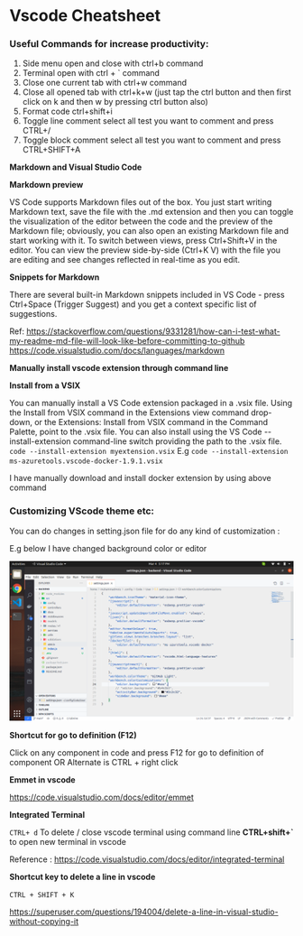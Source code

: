 # Vscode Cheatsheet

### Useful Commands for increase productivity:

1. Side menu open and close with ctrl+b command
2. Terminal open with ctrl + ` command
3. Close one current tab with ctrl+w command
4. Close all opened tab with ctrl+k+w (just tap the ctrl button and then first click on k and then w by pressing ctrl button also)
5. Format code ctrl+shift+i
6. Toggle line comment select all test you want to comment and press CTRL+/
7. Toggle block comment select all test you want to comment and press CTRL+SHIFT+A

**Markdown and Visual Studio Code**

**Markdown preview**

VS Code supports Markdown files out of the box. You just start writing Markdown text, save the file with the .md extension and then you can toggle the visualization of the editor between the code and the preview of the Markdown file; obviously, you can also open an existing Markdown file and start working with it. To switch between views, press Ctrl+Shift+V in the editor. You can view the preview side-by-side (Ctrl+K V) with the file you are editing and see changes reflected in real-time as you edit.

**Snippets for Markdown**

There are several built-in Markdown snippets included in VS Code - press Ctrl+Space (Trigger Suggest) and you get a context specific list of suggestions.

Ref:
https://stackoverflow.com/questions/9331281/how-can-i-test-what-my-readme-md-file-will-look-like-before-committing-to-github
https://code.visualstudio.com/docs/languages/markdown

**Manually install vscode extension through command line**

**Install from a VSIX**

You can manually install a VS Code extension packaged in a .vsix file. Using the Install from VSIX command in the Extensions view command drop-down, or the Extensions: Install from VSIX command in the Command Palette, point to the .vsix file.
You can also install using the VS Code --install-extension command-line switch providing the path to the .vsix file.
`code --install-extension myextension.vsix`
E.g
`code --install-extension ms-azuretools.vscode-docker-1.9.1.vsix`

I have manually download and install docker extension by using above command

### Customizing VScode theme etc:

You can do changes in setting.json file for do any kind of customization :

E.g below I have changed background color or editor

![image](./images/image1.png)

**Shortcut for go to definition (F12)**

Click on any component in code and press F12 for go to definition of component OR
Alternate is CTRL + right click

**Emmet in vscode**

https://code.visualstudio.com/docs/editor/emmet

**Integrated Terminal**

`CTRL+ d` To delete / close vscode terminal using command line
**CTRL+shift+`** to open new terminal in vscode

Reference :
https://code.visualstudio.com/docs/editor/integrated-terminal

**Shortcut key to delete a line in vscode**

`CTRL + SHIFT + K`

https://superuser.com/questions/194004/delete-a-line-in-visual-studio-without-copying-it
